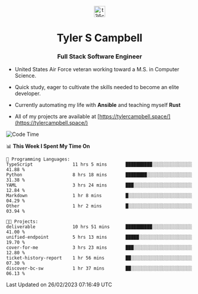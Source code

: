 <p align="center">
<a href="https://www.linkedin.com/in/t36campbell" target="blank"><img align="center" src="https://ik.imagekit.io/t36campbell/Portfolio/linkedin.png.original_m8bbGgPh6.png" alt="t36campbell" height="30" width="30" /></a>
</p>
<h1 align="center">Tyler S Campbell</h1>
<h3 align="center">Full Stack Software Engineer</h3>

* United States Air Force veteran working toward a M.S. in Computer Science.

* Quick study, eager to cultivate the skills needed to become an elite developer.

* Currently automating my life with **Ansible** and teaching myself **Rust**

* All of my projects are available at [https://tylercampbell.space/](https://tylercampbell.space/)

<!--START_SECTION:waka-->
![Code Time](http://img.shields.io/badge/Code%20Time-2%2C209%20hrs%2035%20mins-blue)

📊 **This Week I Spent My Time On** 

```text
💬 Programming Languages: 
TypeScript               11 hrs 5 mins       ██████████░░░░░░░░░░░░░░░   41.88 % 
Python                   8 hrs 18 mins       ████████░░░░░░░░░░░░░░░░░   31.38 % 
YAML                     3 hrs 24 mins       ███░░░░░░░░░░░░░░░░░░░░░░   12.84 % 
Markdown                 1 hr 8 mins         █░░░░░░░░░░░░░░░░░░░░░░░░   04.29 % 
Other                    1 hr 2 mins         █░░░░░░░░░░░░░░░░░░░░░░░░   03.94 % 

🐱‍💻 Projects: 
deliverable              10 hrs 51 mins      ██████████░░░░░░░░░░░░░░░   41.00 % 
unified-endpoint         5 hrs 13 mins       █████░░░░░░░░░░░░░░░░░░░░   19.70 % 
cover-for-me             3 hrs 23 mins       ███░░░░░░░░░░░░░░░░░░░░░░   12.80 % 
ticket-history-report    1 hr 56 mins        ██░░░░░░░░░░░░░░░░░░░░░░░   07.30 % 
discover-bc-sw           1 hr 37 mins        ██░░░░░░░░░░░░░░░░░░░░░░░   06.13 % 
```


 Last Updated on 26/02/2023 07:16:49 UTC
<!--END_SECTION:waka-->
